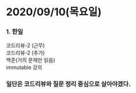 2020/09/10(목요일)
=============================

### 1. 한일
코드리뷰-2 (근무)      
코드리뷰-2 (추가)          
백준(거의 문제만 읽음)            
immutable 강의
              
### 일단은 코드리뷰와 질문 정리 중심으로 살아야겠다.                      
